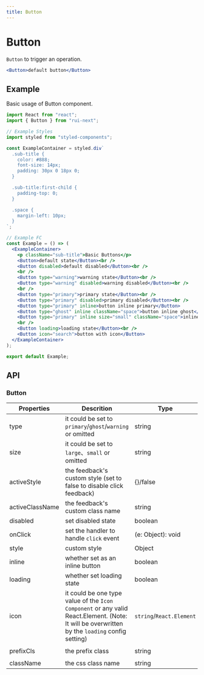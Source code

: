 ```yaml
---
title: Button
---
```


# Button

`Button` to trigger an operation.

```jsx
<Button>default button</Button>
```

## Example

Basic usage of Button component.

```jsx live=local
import React from "react";
import { Button } from "rui-next";

// Example Styles
import styled from "styled-components";

const ExampleContainer = styled.div`
  .sub-title {
    color: #888;
    font-size: 14px;
    padding: 30px 0 18px 0;
  }

  .sub-title:first-child {
    padding-top: 0;
  }

  .space {
    margin-left: 10px;
  }
`;

// Example FC
const Example = () => (
  <ExampleContainer>
    <p className="sub-title">Basic Buttons</p>
    <Button>default state</Button><br />
    <Button disabled>default disabled</Button><br />
    <br />
    <Button type="warning">warning state</Button><br />
    <Button type="warning" disabled>warning disabled</Button><br />
    <br />
    <Button type="primary">primary state</Button><br />
    <Button type="primary" disabled>primary disabled</Button><br />
    <Button type="primary" inline>button inline primary</Button>
    <Button type="ghost" inline className="space">button inline ghost</Button>
    <Button type="primary" inline size="small" className="space">inline primary small button</Button><br />
    <br />
    <Button loading>loading state</Button><br />
    <Button icon="search">button with icon</Button>
  </ExampleContainer>
);

export default Example;
```

## API

### Button

Properties | Descrition | Type | Default
-----------|------------|------|--------
| type | it could be set to `primary`/`ghost`/`warning` or omitted | string | - |
| size | it could be set to `large`、`small` or omitted | string | `large`|
| activeStyle | the feedback's custom style (set to false to disable click feedback) | {}/false | {} |
| activeClassName | the feedback's custom class name | string |  |
| disabled | set disabled state | boolean | false |
| onClick | set the handler to handle `click` event | (e: Object): void | - |
| style | custom style | Object | - |
| inline | whether set as an inline button | boolean | false |
| loading	| whether set loading state  | boolean | false |
| icon | it could be one type value of the `Icon Component` or any valid React.Element. (Note: It will be overwritten by the `loading` config setting) | `string`/`React.Element` | - |
| prefixCls | the prefix class | string | `r-button` |
| className | the css class name | string | '' |
